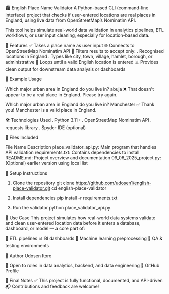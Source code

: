 🏙 English Place Name Validator
A Python-based CLI (command-line interface) project that checks if user-entered locations are real places in England, using live data from OpenStreetMap’s Nominatim API.

This tool helps simulate real-world data validation in analytics pipelines, ETL workflows, or user input cleaning, especially for location-based data.

📌 Features
✅ Takes a place name as user input
🌐 Connects to OpenStreetMap Nominatim API
🧠 Filters results to accept only:
  . Recognised locations in England
  . Types like city, town, village, hamlet, borough, or administrative
🔁 Loops until a valid English location is entered
📊 Provides clean output for downstream data analysis or dashboards

🧪 Example Usage

Which major urban area in England do you live in? abuja
❌ That doesn't appear to be a real place in England. Please try again.

Which major urban area in England do you live in? Manchester
✅ Thank you! Manchester is a valid place in England.

🛠 Technologies Used
. Python 3.11+
. OpenStreetMap Nominatim API
. requests library
. Spyder IDE (optional)

📂 Files Included

File                       Name	Description
place_validator_api.py:	  Main program that handles API validation
requirements.txt:	        Contains dependencies to install
README.md:	              Project overview and documentation
09_06_2025_project.py:	  (Optional) earlier version using local list

🧰 Setup Instructions

1. Clone the repository
git clone https://github.com/udosen1/english-place-validator.git
cd english-place-validator

2. Install dependencies
pip install -r requirements.txt

3. Run the validator
python place_validator_api.py

🚀 Use Case
This project simulates how real-world data systems validate and clean user-entered location data before it enters a database, dashboard, or model — a core part of:

🧹 ETL pipelines
📊 BI dashboards
🤖 Machine learning preprocessing
🧪 QA & testing environments

👤 Author
Udosen Itoro

📍 Open to roles in data analytics, backend, and data engineering
🔗 GitHub Profile

🏁 Final Notes
✅ This project is fully functional, documented, and API-driven
📬 Contributions and feedback are welcome!
